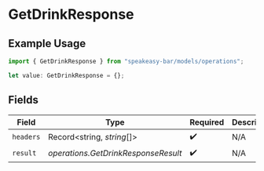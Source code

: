 # GetDrinkResponse

## Example Usage

```typescript
import { GetDrinkResponse } from "speakeasy-bar/models/operations";

let value: GetDrinkResponse = {};
```

## Fields

| Field                               | Type                                | Required                            | Description                         |
| ----------------------------------- | ----------------------------------- | ----------------------------------- | ----------------------------------- |
| `headers`                           | Record<string, *string*[]>          | :heavy_check_mark:                  | N/A                                 |
| `result`                            | *operations.GetDrinkResponseResult* | :heavy_check_mark:                  | N/A                                 |